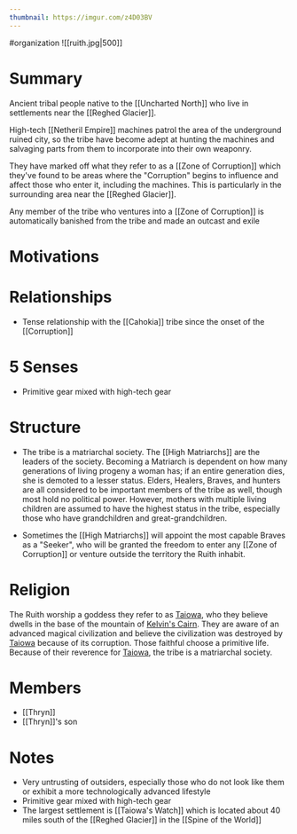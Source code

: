 ```yaml
---
thumbnail: https://imgur.com/z4D03BV
---
```

#organization
![[ruith.jpg|500]]

# Summary
Ancient tribal people native to the [[Uncharted North]] who live in settlements near the [[Reghed Glacier]].

High-tech [[Netheril Empire]] machines patrol the area of the underground ruined city, so the tribe have become adept at hunting the machines and salvaging parts from them to incorporate into their own weaponry.

They have marked off what they refer to as a [[Zone of Corruption]] which they've found to be areas where the "Corruption" begins to influence and affect those who enter it, including the machines. This is particularly in the surrounding area near the [[Reghed Glacier]].

Any member of the tribe who ventures into a [[Zone of Corruption]] is automatically banished from the tribe and made an outcast and exile

# Motivations
# Relationships
- Tense relationship with the [[Cahokia]] tribe since the onset of the [[Corruption]]

# 5 Senses
-   Primitive gear mixed with high-tech gear
# Structure
-  The tribe is a matriarchal society. The [[High Matriarchs]] are the leaders of the society. Becoming a Matriarch is dependent on how many generations of living progeny a woman has; if an entire generation dies, she is demoted to a lesser status. Elders, Healers, Braves, and hunters are all considered to be important members of the tribe as well, though most hold no political power. However, mothers with multiple living children are assumed to have the highest status in the tribe, especially those who have grandchildren and great-grandchildren.

- Sometimes the [[High Matriarchs]] will appoint the most capable Braves as a "Seeker", who will be granted the freedom to enter any [[Zone of Corruption]] or venture outside the territory the Ruith inhabit.
# Religion
The Ruith worship a goddess they refer to as [Taiowa](https://www.notion.so/Taiowa-0c445cd572b14e5d969b5b65de4261f5), who they believe dwells in the base of the mountain of [Kelvin's Cairn](https://www.notion.so/Kelvin-s-Cairn-a25ee1345710404d89dfc39cf2e9fae6). They are aware of an advanced magical civilization and believe the civilization was destroyed by [Taiowa](https://www.notion.so/Taiowa-0c445cd572b14e5d969b5b65de4261f5) because of its corruption. Those faithful choose a primitive life. Because of their reverence for [Taiowa](https://www.notion.so/Taiowa-0c445cd572b14e5d969b5b65de4261f5), the tribe is a matriarchal society.

# Members
-   [[Thryn]]
-   [[Thryn]]'s son
# Notes
- Very untrusting of outsiders, especially those who do not look like them or exhibit a more technologically advanced lifestyle
- Primitive gear mixed with high-tech gear
- The largest settlement is [[Taiowa's Watch]] which is located about 40 miles south of the [[Reghed Glacier]] in the [[Spine of the World]]

